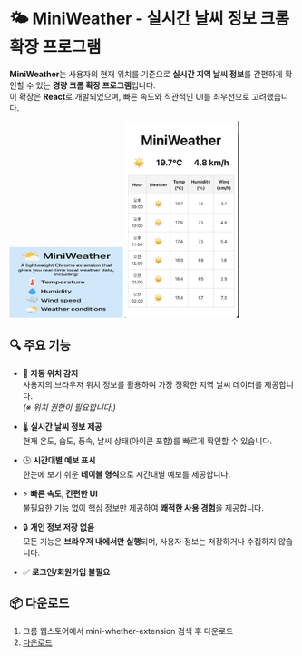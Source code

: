 # 🌤️ MiniWeather - 실시간 날씨 정보 크롬 확장 프로그램


**MiniWeather**는 사용자의 현재 위치를 기준으로 **실시간 지역 날씨 정보**를 간편하게 확인할 수 있는 **경량 크롬 확장 프로그램**입니다.  
이 확장은 **React**로 개발되었으며, 빠른 속도와 직관적인 UI를 최우선으로 고려했습니다.


<img src="./screenshot2.png" alt="MiniWeather UI" width="200"/>
<img src="./mini2.png" alt="MiniWeather UI2" width="200"/>

## 🔍 주요 기능

- 📍 **자동 위치 감지**  
  사용자의 브라우저 위치 정보를 활용하여 가장 정확한 지역 날씨 데이터를 제공합니다.  
  *(※ 위치 권한이 필요합니다.)*

- 🌡️ **실시간 날씨 정보 제공**  
  현재 온도, 습도, 풍속, 날씨 상태(아이콘 포함)를 빠르게 확인할 수 있습니다.

- 🕒 **시간대별 예보 표시**  
  한눈에 보기 쉬운 **테이블 형식**으로 시간대별 예보를 제공합니다.

- ⚡ **빠른 속도, 간편한 UI**  
  불필요한 기능 없이 핵심 정보만 제공하여 **쾌적한 사용 경험**을 제공합니다.

- 🔒 **개인 정보 저장 없음**  
  모든 기능은 **브라우저 내에서만 실행**되며, 사용자 정보는 저장하거나 수집하지 않습니다.

- ✅ **로그인/회원가입 불필요**


## 📦 다운로드 

1. 크롬 웹스토어에서 mini-whether-extension 검색 후 다운로드 
2. [다운로드](https://chromewebstore.google.com/detail/mini-whether-extension/chgekmjhbiliefljmdmccjboindjfddb?utm_source=ext_app_menu)

